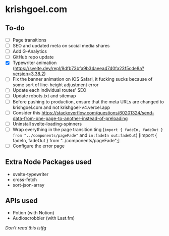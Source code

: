 # krishgoel.com

## To-do
- [ ] Page transitions
- [ ] SEO and updated meta on social media shares
- [ ] Add G-Analytics
- [ ] GitHub repo update
- [x] Typewriter animation (https://svelte.dev/repl/9dfb73bfa9b34aeea4740fa23f5cde8a?version=3.38.2)
- [ ] Fix the banner animation on iOS Safari, it fucking sucks because of some sort of line-height adjustment error
- [ ] Update each individual routes' SEO
- [ ] Update robots.txt and sitemap
- [ ] Before pushing to production, ensure that the meta URLs are changed to krishgoel.com and not krishgoel-v4.vercel.app 
- [ ] Consider this https://stackoverflow.com/questions/60201324/send-data-from-one-page-to-another-instead-of-preloading
- [ ] Uninstall svelte-loading-spinners
- [ ] Wrap everything in the page transition ting (```import { fadeIn, fadeOut } from "../components/pageFade"``` and ```in:fadeIn out:fadeOut```) [import { fadeIn, fadeOut } from "../components/pageFade";]
- [ ] Configure the error page

## Extra Node Packages used
- svelte-typewriter
- cross-fetch
- sort-json-array

## APIs used
- Potion (with Notion)
- Audioscrobbler (with Last.fm)

_Don't read this istfg_